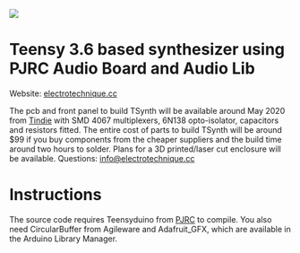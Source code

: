![](https://electrotechnique.github.io/etlogo.png)

# Teensy 3.6 based synthesizer using PJRC Audio Board and Audio Lib

Website: [electrotechnique.cc](https://electrotechnique.cc)

The pcb and front panel to build TSynth will be available around May 2020 from [Tindie](https://www.tindie.com/products/electrotechnique/tsynth-teensy-based-diy-programmable-poly-synth/) with SMD 4067 multiplexers, 6N138 opto-isolator, capacitors and resistors fitted. The entire cost of parts to build TSynth will be around $99 if you buy components from the cheaper suppliers and the build time around two hours to solder. Plans for a 3D printed/laser cut enclosure will be available.
Questions: info@electrotechnique.cc

# Instructions

The source code requires Teensyduino from [PJRC](https://pjrc.com) to compile. You also need CircularBuffer from Agileware and Adafruit_GFX, which are available in the Arduino Library Manager.

